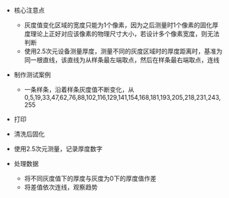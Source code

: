 - 核心注意点

  - 灰度值变化区域的宽度只能为1个像素，因为之后测量时1个像素的固化厚度理论上正好对应该像素的物理尺寸大小，若设计多个像素宽度，则无法判断
  - 使用2.5次元设备测量厚度，测量不同的灰度区域时的厚度距离时，基准为同一根直线，该直线为从样条最左端取点，然后在样条最右端取点，连线

- 制作测试案例

  - 一条样条，沿着样条灰度值不断变化，从0,5,19,33,47,62,76,88,102,116,129,141,154,168,181,193,205,218,231,243,255

- 打印

- 清洗后固化

- 使用2.5次元测量，记录厚度数字

- 处理数据

  - 将不同灰度值下的厚度与灰度为0下的厚度值作差
  - 将差值依次连线，观察趋势

  